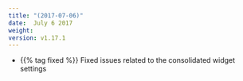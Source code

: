 ```yaml
---
title: "(2017-07-06)"
date:  July 6 2017
weight:
version: v1.17.1
---
```

- {{% tag fixed %}} Fixed issues related to the consolidated widget settings
